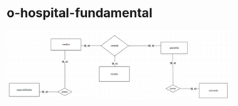 # o-hospital-fundamental
<p></p>

![img](https://github.com/Michel-rodrigues30/o-hospital-fundamental/blob/main/assets/Captura%20de%20tela%202023-10-26%20145335.png)
